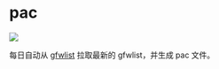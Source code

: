 # pac

![](https://github.com/Cyrus97/pac/workflows/Auto%20generate%20pac%20file/badge.svg)

每日自动从 [gfwlist](https://github.com/gfwlist/gfwlist) 拉取最新的 gfwlist，并生成 pac 文件。